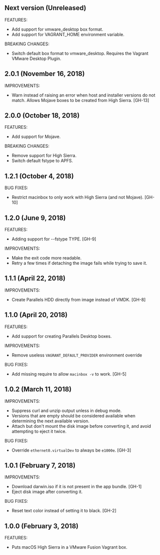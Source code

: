 ## Next version (Unreleased)

FEATURES:

- Add support for vmware_desktop box format.
- Add support for VAGRANT_HOME environment variable.

BREAKING CHANGES:

- Switch default box format to vmware_desktop. Requires the Vagrant VMware Desktop Plugin.

## 2.0.1 (November 16, 2018)

IMPROVEMENTS:

- Warn instead of raising an error when host and installer versions do not match. Allows Mojave boxes to be created from High Sierra. [GH-13]

## 2.0.0 (October 18, 2018)

FEATURES:

- Add support for Mojave.

BREAKING CHANGES:

- Remove support for High Sierra.
- Switch default fstype to APFS.

## 1.2.1 (October 4, 2018)

BUG FIXES:

- Restrict macinbox to only work with High Sierra (and not Mojave). [GH-10]

## 1.2.0 (June 9, 2018)

FEATURES:

- Adding support for --fstype TYPE. [GH-9]

IMPROVEMENTS:

- Make the exit code more readable.
- Retry a few times if detaching the image fails while trying to save it.

## 1.1.1 (April 22, 2018)

IMPROVEMENTS:

- Create Parallels HDD directly from image instead of VMDK. [GH-8]

## 1.1.0 (April 20, 2018)

FEATURES:

- Add support for creating Parallels Desktop boxes.

IMPROVEMENTS:

- Remove useless `VAGRANT_DEFAULT_PROVIDER` environment override

BUG FIXES:

- Add missing require to allow `macinbox -v` to work. [GH-5]

## 1.0.2 (March 11, 2018)

IMPROVEMENTS:

- Suppress curl and unzip output unless in debug mode.
- Versions that are empty should be considered available when determining the next available version.
- Attach but don't mount the disk image before converting it, and avoid attempting to eject it twice.

BUG FIXES:

- Override `ethernet0.virtualDev` to always be `e1000e`. [GH-3]

## 1.0.1 (February 7, 2018)

IMPROVEMENTS:

- Download darwin.iso if it is not present in the app bundle. [GH-1]
- Eject disk image after converting it.

BUG FIXES:

- Reset text color instead of setting it to black. [GH-2]

## 1.0.0 (February 3, 2018)

FEATURES:

- Puts macOS High Sierra in a VMware Fusion Vagrant box.
